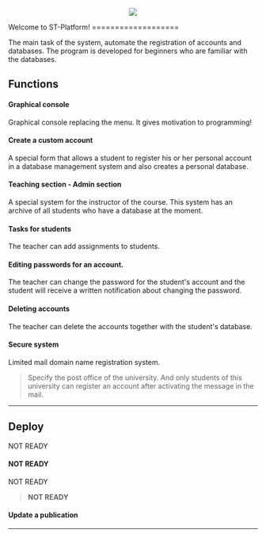 <p align="center"><img src="https://image.ibb.co/i2Y9Hb/screen.png"></p>
Welcome to ST-Platform!
===================


The main task of the system, automate the registration of accounts and databases.
The program is developed for beginners who are familiar with the databases.


Functions
-------------

#### <i class="icon-file"></i> Graphical console




Graphical console replacing the menu. It gives motivation to programming!


#### <i class="icon-file"></i> Create a custom account




A special form that allows a student to register his or her personal account in a database management system and also creates a personal database.

#### <i class="icon-folder-open"></i> Teaching section - Admin section

A special system for the instructor of the course. This system has an archive of all students who have a database at the moment.

#### <i class="icon-pencil"></i> Tasks for students

The teacher can add assignments to students.

#### <i class="icon-pencil"></i> Editing passwords for an account.

The teacher can change the password for the student's account and the student will receive a written notification about changing the password.

#### <i class="icon-trash"></i> Deleting accounts

The teacher can delete the accounts together with the student's database.

#### <i class="icon-hdd"></i> Secure system

Limited mail domain name registration system.

> Specify the post office of the university. And only students of this university can register an account after activating the message in the mail.


----------



Deploy
-------------

NOT READY
#### <i class="icon-upload"></i> NOT READY

NOT READY

>  <i class="icon-cog"></i> **NOT READY**

#### <i class="icon-upload"></i> Update a publication


----------


